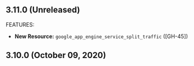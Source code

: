 ## 3.11.0 (Unreleased)


FEATURES:
* **New Resource:** `google_app_engine_service_split_traffic` ([GH-45])

## 3.10.0 (October 09, 2020)
